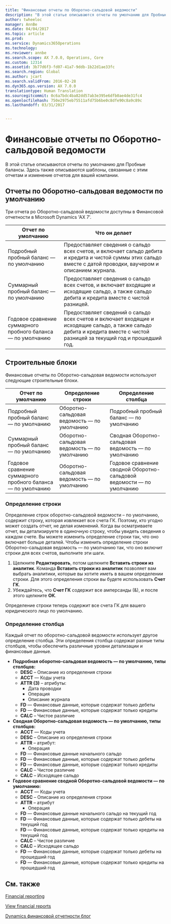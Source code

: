 ```yaml
---
title: "Финансовые отчеты по Оборотно-сальдовой ведомости"
description: "В этой статье описываются отчеты по умолчанию для Пробные балансы. Здесь также описываются шаблоны, связанные с этим отчетам и изменение отчетов для вашей компании."
author: twheeloc
manager: AnnBe
ms.date: 04/04/2017
ms.topic: article
ms.prod: 
ms.service: Dynamics365Operations
ms.technology: 
ms.reviewer: annbe
ms.search.scope: AX 7.0.0, Operations, Core
ms.custom: 12314
ms.assetid: 3b77d6f3-fd07-41a7-9ddb-1b22d1ae33fc
ms.search.region: Global
ms.author: jcart
ms.search.validFrom: 2016-02-28
ms.dyn365.ops.version: AX 7.0.0
translationtype: Human Translation
ms.sourcegitcommit: 0c6a7bdc4ba82dd57ab3e395e6dfb0ae4de31fc4
ms.openlocfilehash: 750e2975eb75511afd75b6be0c8dfe90c8a9c89c
ms.lasthandoff: 03/31/2017


---
```


# <a name="trial-balance-financial-reports"></a>Финансовые отчеты по Оборотно-сальдовой ведомости

В этой статье описываются отчеты по умолчанию для Пробные балансы. Здесь также описываются шаблоны, связанные с этим отчетам и изменение отчетов для вашей компании. 

<a name="default-trial-balance-reports"></a>Отчеты по Оборотно-сальдовая ведомости по умолчанию
-----------------------------

Три отчета ро Оборотно-сальдовой ведомости доступны в Финансовой отчетности в Microsoft Dynamics 'AX 7'.

| Отчет по умолчанию                                 | Что он делает                                                                                                                                                                                        |
|------------------------------------------------|-----------------------------------------------------------------------------------------------------------------------------------------------------------------------------------------------------|
| Подробный пробный баланс — по умолчанию               | Предоставляет сведения о сальдо всех счетов, и включает сальдо дебита и кредита и чистой суммы этих сальдо вместе с датой проводки, ваучером и описанием журнала.                  |
| Суммарный пробный баланс — по умолчанию                | Предоставляет сведения о сальдо всех счетов, и включает  входящие и исходящие сальдо, а также сальдо дебита и кредита вместе с чистой разницей.                                        |
| Годовое сравнение суммарного пробного баланса — по умолчанию | Предоставляет сведений о сальдо всех счетов и включает входящие и исходящие сальдо, а также сальдо дебита и кредита вместе с чистой разницей за текущий год и прошедший год. |

## <a name="building-blocks"></a>Строительные блоки
Финансовые отчеты по Оборотно-сальдовая ведомости используют следующие строительные блоки.

| Отчет по умолчанию                                 | Определение строки          | Определение столбца                              |
|------------------------------------------------|-------------------------|------------------------------------------------|
| Подробный пробный баланс — по умолчанию               | Оборотно-сальдовая ведомость — по умолчанию | Подробный пробный баланс — по умолчанию               |
| Суммарный пробный баланс — по умолчанию                | Оборотно-сальдовая ведомость — по умолчанию | Сводная Оборотно-сальдовая ведомость — по умолчанию                |
| Годовое сравнение суммарного пробного баланса — по умолчанию | Оборотно-сальдовая ведомость — по умолчанию | Годовое сравнение сводной Оборотно-сальдовой ведомости — по умолчанию |

### <a name="row-definition"></a>Определение строки

Определение строк оборотно-сальдовой ведомости – по умолчанию, содержит строку, которая извлекает все счета ГК. Поэтому, кто угодно может создать отчет, не делая изменений. Когда вы осматриваете отчет, вы детализируете в одиночную строку, чтобы увидеть сведения о каждом счете. Вы можете изменить определение строки так, что оно включает больше деталей. Чтобы изменить определение строки Оборотно-сальдовая ведомость — по умолчанию так, что оно включит строки для всех счетов, выполните эти шаги.

1.  Щелкните **Редактировать**, потом щелкните **Вставить строки из аналитик**. Команда **Вставить строки из аналитик** позволяет вам выбрать аналитики, которые вы хотите иметь в вашем определении строки. Для этого определения строки вы будете использовать **Счет ГК**.
2.  Убеждайтесь, что **Счет ГК** содержит все амперсанды (&), и после этого щелкните **ОК**.

Определение строки теперь содержит все счета ГК для вашего юридического лицо по умолчанию.

### <a name="column-definition"></a>Определение столбца

Каждый отчет по оборотно-сальдовой ведомости использует другое определение столбца. Эти определения столбца содержат разные типы столбцов, чтобы обеспечить различные уровни детализации и финансовые данные.

-   **Подробная оборотно-сальдовая ведомость — по умолчанию, типы столбцов:**
    -   **DESC** – Описание из определения строки
    -   **ACCT** — Коды учета
    -   **ATTR (3)** – атрибуты:
        -   Дата проводки
        -   Операция
        -   Описание журнала
    -   **FD** — Финансовые данные, которые содержат только дебеты
    -   **FD** — Финансовые данные, которые содержат только кредиты
    -   **CALC** – Чистое различие
-   **Сводная Оборотно-сальдовая ведомость — по умолчанию, типы столбцов:**
    -   **ACCT** — Коды учета
    -   **DESC** – Описание из определения строки
    -   **ATTR** – атрибут:
        -   Операция
    -   **FD** — Финансовые данные начального сальдо
    -   **FD** — Финансовые данные, которые содержат только дебеты
    -   **FD** — Финансовые данные, которые содержат только кредиты
    -   **CALC** – Чистое различие
    -   **CALC** – Исходящее сальдо
-   **Годовое сравнение сводной Оборотно-сальдовой ведомости — по умолчанию:**
    -   **ACCT** — Коды учета
    -   **DESC** – Описание из определения строки
    -   **ATTR** – атрибут
        -   Операция
    -   **FD** — Финансовые данные начального сальдо на текущий год
    -   **FD** — Финансовые данные, которые содержат только дебеты на текущий год
    -   **FD** — Финансовые данные, которые содержат только кредиты на текущий год
    -   **CALC** – Чистое различие
    -   **CALC** – Исходящее сальдо
    -   **FD** — Финансовые данные, которые содержат только дебеты на прошедший год
    -   **FD** — Финансовые данные, которые содержат только кредиты на прошедший год

 

<a name="see-also"></a>См. также
--------

[Financial reporting](financial-reporting-getting-started.md)

[View financial reports](view-financial-reports.md)

[Dynamics финансовой отчетности блог](http://blogs.msdn.com/b/dynamics_financial_reporting/)


